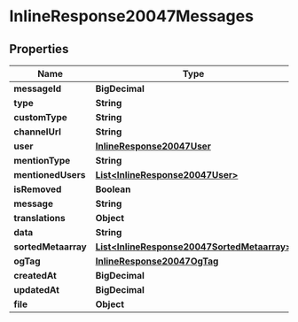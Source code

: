 

# InlineResponse20047Messages


## Properties

Name | Type | Description | Notes
------------ | ------------- | ------------- | -------------
**messageId** | **BigDecimal** |  |  [optional]
**type** | **String** |  |  [optional]
**customType** | **String** |  |  [optional]
**channelUrl** | **String** |  |  [optional]
**user** | [**InlineResponse20047User**](InlineResponse20047User.md) |  |  [optional]
**mentionType** | **String** |  |  [optional]
**mentionedUsers** | [**List&lt;InlineResponse20047User&gt;**](InlineResponse20047User.md) |  |  [optional]
**isRemoved** | **Boolean** |  |  [optional]
**message** | **String** |  |  [optional]
**translations** | **Object** |  |  [optional]
**data** | **String** |  |  [optional]
**sortedMetaarray** | [**List&lt;InlineResponse20047SortedMetaarray&gt;**](InlineResponse20047SortedMetaarray.md) |  |  [optional]
**ogTag** | [**InlineResponse20047OgTag**](InlineResponse20047OgTag.md) |  |  [optional]
**createdAt** | **BigDecimal** |  |  [optional]
**updatedAt** | **BigDecimal** |  |  [optional]
**file** | **Object** |  |  [optional]



